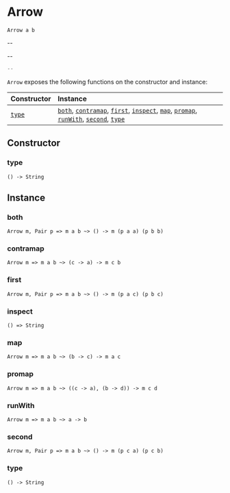 # Arrow

`Arrow a b`

--

--

```js
--
```

`Arrow` exposes the following functions on the constructor and instance:

| Constructor | Instance |
|:---|:---|
| [`type`](#type) | [`both`](#both), [`contramap`](#contramap), [`first`](#first), [`inspect`](#inspect), [`map`](#map), [`promap`](#promap), [`runWith`](#runWith), [`second`](#second), [`type`](#type) |

## Constructor

### type

`() -> String`

## Instance

### both

`Arrow m, Pair p => m a b ~> () -> m (p a a) (p b b)`

### contramap

`Arrow m => m a b ~> (c -> a) -> m c b`

### first

`Arrow m, Pair p => m a b ~> () -> m (p a c) (p b c)`

### inspect

`() => String`

### map

`Arrow m => m a b ~> (b -> c) -> m a c`

### promap

`Arrow m => m a b ~> ((c -> a), (b -> d)) -> m c d`

### runWith

`Arrow m => m a b ~> a -> b`

### second

`Arrow m, Pair p => m a b ~> () -> m (p c a) (p c b)`

### type

`() -> String`
